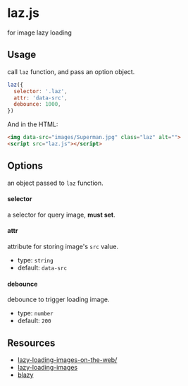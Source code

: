 # laz.js
for image lazy loading

## Usage
call `laz` function, and pass an option object.

```javascript
laz({
  selector: '.laz',
  attr: 'data-src',
  debounce: 1000,
})
```

And in the HTML:

```html
<img data-src="images/Superman.jpg" class="laz" alt="">
<script src="laz.js"></script>
```

## Options
an object passed to `laz` function.

#### selector
a selector for query image, **must set**.

#### attr
attribute for storing image's `src` value.

- type: `string`
- default: `data-src`

#### debounce
debounce to trigger loading image. 

- type: `number`
- default: `200`

## Resources

- [lazy-loading-images-on-the-web/](http://developer.telerik.com/featured/lazy-loading-images-on-the-web/)
- [lazy-loading-images](https://css-tricks.com/snippets/javascript/lazy-loading-images/)
- [blazy](https://github.com/dinbror/blazy/blob/master/README.md)